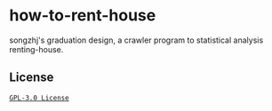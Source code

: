 # how-to-rent-house
songzhj's graduation design, a crawler program to statistical analysis renting-house.
## License
[`GPL-3.0 License`](http://www.gnu.org/licenses/gpl-3.0.html)
